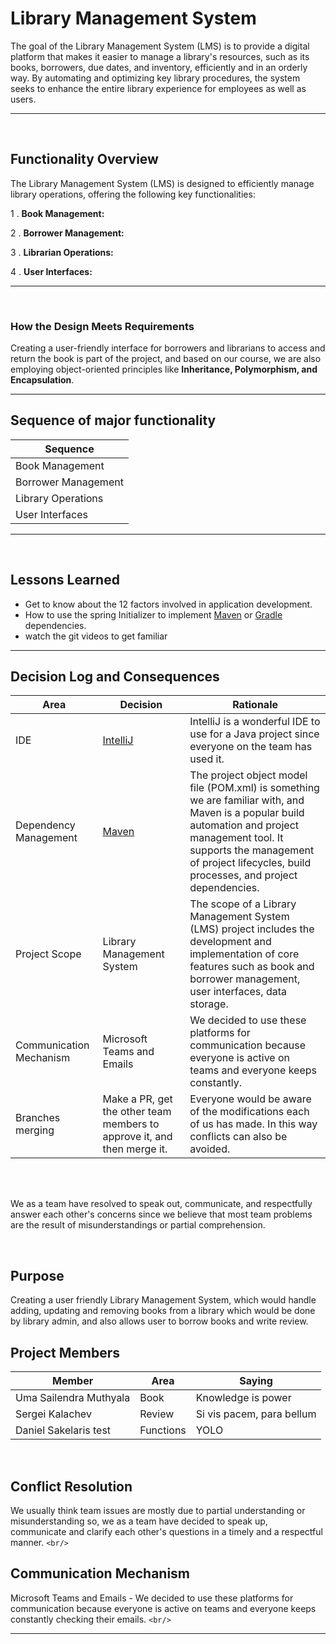# Library Management System

The goal of the Library Management System (LMS) is to provide a digital platform that makes it easier to manage a library's resources, such as its books, borrowers, due dates, and inventory, efficiently and in an orderly way. By automating and optimizing key library procedures, the system seeks to enhance the entire library experience for employees as well as users.

---

<br>

## Functionality Overview

The Library Management System (LMS) is designed to efficiently manage library operations, offering the following key functionalities:

1 . **Book Management:**

2 . **Borrower Management:**

3 . **Librarian Operations:**

4 . **User Interfaces:**

---

<br>

### How the Design Meets Requirements

Creating a user-friendly interface for borrowers and librarians to access and return the book is part of the project, and based on our course, we are also employing object-oriented principles like  **Inheritance, Polymorphism, and Encapsulation**.

---

## Sequence of major functionality

| Sequence            |
| ------------------- |
| Book Management     |
| Borrower Management |
| Library Operations  |
| User Interfaces     |

---

<br>

## Lessons Learned

- Get to know about the 12 factors involved in application development.
- How to use the spring Initializer to implement  [Maven](https://maven.apache.org/download.cgi) or [Gradle](https://en.wikipedia.org/wiki/Gradle) dependencies.
- watch the git videos to get familiar

---

## Decision Log and Consequences

| Area                    | Decision                                                                | Rationale                                                                                                                                                                                                                                    |
| ----------------------- | ----------------------------------------------------------------------- | -------------------------------------------------------------------------------------------------------------------------------------------------------------------------------------------------------------------------------------------- |
| IDE                     | [IntelliJ](https://www.jetbrains.com/idea/)                                | IntelliJ is a wonderful IDE to use for a Java project since everyone on the team has used it.                                                                                                                                                |
| Dependency Management   | [Maven](https://maven.apache.org/download.cgi)                             | The project object model file (POM.xml) is something we are familiar with, and Maven is a popular build automation and project management tool. It supports the management of project lifecycles, build processes, and project dependencies. |
| Project Scope           | Library Management System                                               | The scope of a Library Management System (LMS) project includes the development and implementation of core features such as book and borrower management, user interfaces, data storage.                                                     |
| Communication Mechanism | Microsoft Teams and Emails                                              | We decided to use these platforms for communication because everyone is active on teams and everyone keeps constantly.                                                                                                                       |
| Branches merging        | Make a PR, get the other team members to approve it, and then merge it. | Everyone would be aware of the modifications each of us has made. In this way conflicts can also be avoided.                                                                                                                                 |

<br>
<br>

We as a team have resolved to speak out, communicate, and respectfully answer each other's concerns since we believe that most team problems are the result of misunderstandings or partial comprehension.

<br>

## Purpose

Creating a user friendly Library Management System, which would handle adding, updating and removing books from a library which would be done by library admin, and also allows user to borrow books and write review.

## Project Members

| Member                 | Area      | Saying                    |
|------------------------| --------- | ------------------------- |
| Uma Sailendra Muthyala | Book      | Knowledge is power        |
| Sergei Kalachev        | Review    | Si vis pacem, para bellum |
| Daniel Sakelaris test    | Functions | YOLO                      |

<br/>

## Conflict Resolution

We usually think team issues are mostly due to partial understanding or misunderstanding so, we as a team have decided to speak up, communicate and clarify each other's questions in a timely and a respectful manner.
`<br/>`

## Communication Mechanism

Microsoft Teams and Emails - We decided to use these platforms for communication because everyone is active on teams and everyone keeps constantly checking their emails.
`<br/>`

---